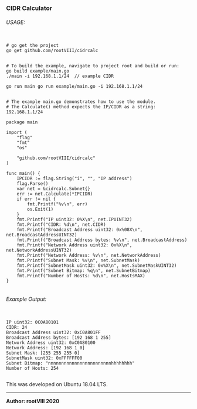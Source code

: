### CIDR Calculator

###### USAGE:
<pre>
  <code>
# go get the project
go get github.com/rootVIII/cidrcalc


# To build the example, navigate to project root and build or run:
go build example/main.go
./main -i 192.168.1.1/24  // example CIDR

go run main go run example/main.go -i 192.168.1.1/24


# The example main.go demonstrates how to use the module.
# The Calculate() method expects the IP/CIDR as a string: 192.168.1.1/24

package main

import (
    "flag"
    "fmt"
    "os"

    "github.com/rootVIII/cidrcalc"
)

func main() {
    IPCIDR := flag.String("i", "", "IP address")
    flag.Parse()
    var net = &cidrcalc.Subnet{}
    err := net.Calculate(*IPCIDR)
    if err != nil {
        fmt.Printf("&#37;v\n", err)
        os.Exit(1)
    }
    fmt.Printf("IP uint32: 0&#37;X\n", net.IPUINT32)
    fmt.Printf("CIDR: &#37;d\n", net.CIDR)
    fmt.Printf("Broadcast Address uint32: 0x&#37;08X\n", net.BroadcastAddressUINT32)
    fmt.Printf("Broadcast Address bytes: &#37;v\n", net.BroadcastAddress)
    fmt.Printf("Network Address uint32: 0x&#37;X\n", net.NetworkAddressUINT32)
    fmt.Printf("Network Address: &#37;v\n", net.NetworkAddress)
    fmt.Printf("Subnet Mask: &#37;v\n", net.SubnetMask)
    fmt.Printf("SubnetMask uint32: 0x&#37;X\n", net.SubnetMaskUINT32)
    fmt.Printf("Subnet Bitmap: &#37;q\n", net.SubnetBitmap)
    fmt.Printf("Number of Hosts: &#37;d\n", net.HostsMAX)
}
  </code>
</pre>


###### Example Output:
<pre>
  <code>
IP uint32: 0C0A80101
CIDR: 24
Broadcast Address uint32: 0xC0A801FF
Broadcast Address bytes: [192 168 1 255]
Network Address uint32: 0xC0A80100
Network Address: [192 168 1 0]
Subnet Mask: [255 255 255 0]
SubnetMask uint32: 0xFFFFFF00
Subnet Bitmap: "nnnnnnnnnnnnnnnnnnnnnnnnhhhhhhhh"
Number of Hosts: 254
  </code>
</pre>



This was developed on Ubuntu 18.04 LTS.
<hr>
<b>Author: rootVIII  2020</b>
<br><br>
